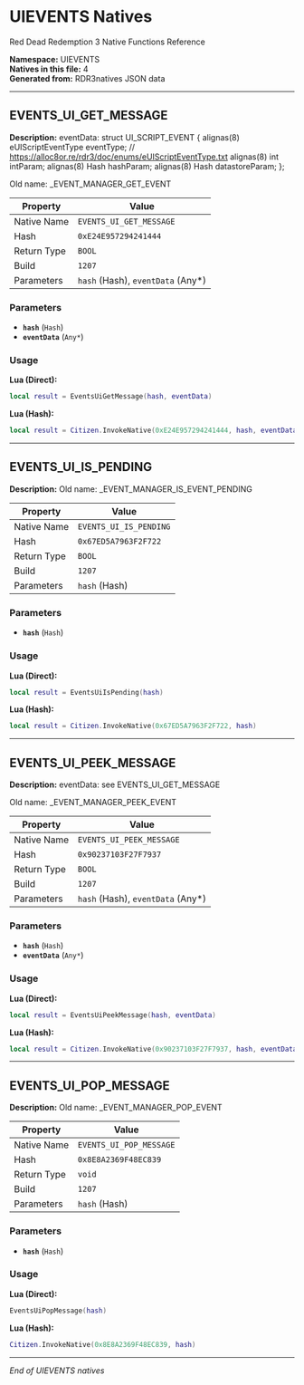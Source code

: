 # UIEVENTS Natives

Red Dead Redemption 3 Native Functions Reference

**Namespace:** UIEVENTS  
**Natives in this file:** 4  
**Generated from:** RDR3natives JSON data

---

## EVENTS_UI_GET_MESSAGE

**Description:** eventData:
struct UI_SCRIPT_EVENT
{
	alignas(8) eUIScriptEventType eventType; // https://alloc8or.re/rdr3/doc/enums/eUIScriptEventType.txt
	alignas(8) int intParam;
	alignas(8) Hash hashParam;
	alignas(8) Hash datastoreParam;
};

Old name: _EVENT_MANAGER_GET_EVENT

| Property | Value |
|----------|-------|
| Native Name | `EVENTS_UI_GET_MESSAGE` |
| Hash | `0xE24E957294241444` |
| Return Type | `BOOL` |
| Build | `1207` |
| Parameters | `hash` (Hash), `eventData` (Any*) |

### Parameters

- **`hash`** (`Hash`)
- **`eventData`** (`Any*`)

### Usage

**Lua (Direct):**
```lua
local result = EventsUiGetMessage(hash, eventData)
```

**Lua (Hash):**
```lua
local result = Citizen.InvokeNative(0xE24E957294241444, hash, eventData)
```


---

## EVENTS_UI_IS_PENDING

**Description:** Old name: _EVENT_MANAGER_IS_EVENT_PENDING

| Property | Value |
|----------|-------|
| Native Name | `EVENTS_UI_IS_PENDING` |
| Hash | `0x67ED5A7963F2F722` |
| Return Type | `BOOL` |
| Build | `1207` |
| Parameters | `hash` (Hash) |

### Parameters

- **`hash`** (`Hash`)

### Usage

**Lua (Direct):**
```lua
local result = EventsUiIsPending(hash)
```

**Lua (Hash):**
```lua
local result = Citizen.InvokeNative(0x67ED5A7963F2F722, hash)
```


---

## EVENTS_UI_PEEK_MESSAGE

**Description:** eventData: see EVENTS_UI_GET_MESSAGE

Old name: _EVENT_MANAGER_PEEK_EVENT

| Property | Value |
|----------|-------|
| Native Name | `EVENTS_UI_PEEK_MESSAGE` |
| Hash | `0x90237103F27F7937` |
| Return Type | `BOOL` |
| Build | `1207` |
| Parameters | `hash` (Hash), `eventData` (Any*) |

### Parameters

- **`hash`** (`Hash`)
- **`eventData`** (`Any*`)

### Usage

**Lua (Direct):**
```lua
local result = EventsUiPeekMessage(hash, eventData)
```

**Lua (Hash):**
```lua
local result = Citizen.InvokeNative(0x90237103F27F7937, hash, eventData)
```


---

## EVENTS_UI_POP_MESSAGE

**Description:** Old name: _EVENT_MANAGER_POP_EVENT

| Property | Value |
|----------|-------|
| Native Name | `EVENTS_UI_POP_MESSAGE` |
| Hash | `0x8E8A2369F48EC839` |
| Return Type | `void` |
| Build | `1207` |
| Parameters | `hash` (Hash) |

### Parameters

- **`hash`** (`Hash`)

### Usage

**Lua (Direct):**
```lua
EventsUiPopMessage(hash)
```

**Lua (Hash):**
```lua
Citizen.InvokeNative(0x8E8A2369F48EC839, hash)
```


---

*End of UIEVENTS natives*
